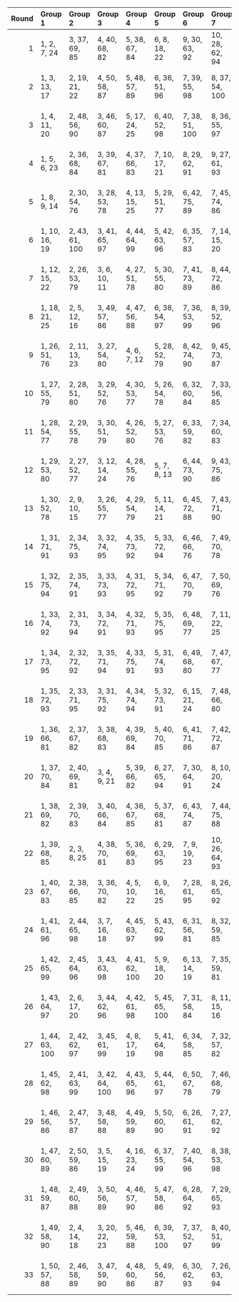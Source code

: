 |   Round | Group 1        | Group 2        | Group 3        | Group 4        | Group 5        | Group 6        | Group 7        | Group 8        | Group 9         | Group 10       | Group 11       | Group 12       | Group 13        | Group 14        | Group 15        | Group 16        | Group 17        | Group 18        | Group 19        | Group 20        | Group 21       | Group 22        | Group 23       | Group 24        | Group 25        |
|--------:|:---------------|:---------------|:---------------|:---------------|:---------------|:---------------|:---------------|:---------------|:----------------|:---------------|:---------------|:---------------|:----------------|:----------------|:----------------|:----------------|:----------------|:----------------|:----------------|:----------------|:---------------|:----------------|:---------------|:----------------|:----------------|
|       1 | 1, 2, 7, 24    | 3, 37, 69, 85  | 4, 40, 68, 82  | 5, 38, 67, 84  | 6, 8, 18, 22   | 9, 30, 63, 92  | 10, 28, 62, 94 | 11, 41, 56, 76 | 12, 44, 60, 78  | 13, 42, 59, 80 | 14, 45, 58, 77 | 15, 43, 57, 79 | 16, 31, 51, 86  | 17, 34, 55, 88  | 19, 35, 53, 87  | 20, 33, 52, 89  | 21, 46, 71, 96  | 23, 47, 74, 100 | 25, 48, 72, 99  | 26, 27, 32, 49  | 29, 36, 39, 50 | 54, 61, 64, 75  | 65, 66, 70, 73 | 81, 83, 93, 97  | 90, 91, 95, 98  |
|       2 | 1, 3, 13, 17   | 2, 19, 21, 22  | 4, 50, 58, 87  | 5, 48, 57, 89  | 6, 36, 51, 96  | 7, 39, 55, 98  | 8, 37, 54, 100 | 9, 40, 53, 97  | 10, 38, 52, 99  | 11, 26, 71, 81 | 12, 29, 75, 83 | 14, 30, 73, 82 | 15, 28, 72, 84  | 16, 41, 66, 91  | 18, 42, 69, 95  | 20, 43, 67, 94  | 23, 32, 64, 80  | 24, 35, 63, 77  | 25, 33, 62, 79  | 27, 44, 46, 47  | 31, 34, 45, 49 | 56, 59, 70, 74  | 60, 61, 65, 68 | 76, 78, 88, 92  | 85, 86, 90, 93  |
|       3 | 1, 4, 11, 20   | 2, 48, 56, 90  | 3, 46, 60, 87  | 5, 17, 24, 25  | 6, 40, 52, 98  | 7, 38, 51, 100 | 8, 36, 55, 97  | 9, 39, 54, 99  | 10, 37, 53, 96  | 12, 28, 71, 85 | 13, 26, 75, 82 | 14, 29, 74, 84 | 15, 27, 73, 81  | 16, 45, 67, 93  | 18, 41, 70, 92  | 19, 44, 69, 94  | 21, 35, 62, 78  | 22, 33, 61, 80  | 23, 31, 65, 77  | 30, 42, 49, 50  | 32, 34, 43, 47 | 57, 59, 68, 72  | 58, 63, 64, 66 | 76, 79, 86, 95  | 83, 88, 89, 91  |
|       4 | 1, 5, 6, 23    | 2, 36, 68, 84  | 3, 39, 67, 81  | 4, 37, 66, 83  | 7, 10, 17, 21  | 8, 29, 62, 91  | 9, 27, 61, 93  | 11, 43, 59, 77 | 12, 41, 58, 79  | 13, 44, 57, 76 | 14, 42, 56, 78 | 15, 45, 60, 80 | 16, 33, 54, 87  | 18, 34, 52, 86  | 19, 32, 51, 88  | 20, 35, 55, 90  | 22, 46, 73, 99  | 24, 47, 71, 98  | 25, 50, 75, 100 | 26, 30, 31, 48  | 28, 38, 40, 49 | 53, 63, 65, 74  | 64, 69, 70, 72 | 82, 85, 92, 96  | 89, 94, 95, 97  |
|       5 | 1, 8, 9, 14    | 2, 30, 54, 76  | 3, 28, 53, 78  | 4, 13, 15, 25  | 5, 29, 51, 77  | 6, 42, 75, 89  | 7, 45, 74, 86  | 10, 44, 71, 87 | 11, 32, 70, 99  | 12, 35, 69, 96 | 16, 47, 65, 84 | 17, 50, 64, 81 | 18, 48, 63, 83  | 19, 46, 62, 85  | 20, 49, 61, 82  | 21, 37, 60, 94  | 22, 40, 59, 91  | 23, 38, 58, 93  | 24, 36, 57, 95  | 26, 33, 34, 39  | 27, 31, 41, 43 | 52, 56, 66, 68  | 55, 67, 72, 73 | 79, 88, 90, 100 | 80, 92, 97, 98  |
|       6 | 1, 10, 16, 19  | 2, 43, 61, 100 | 3, 41, 65, 97  | 4, 44, 64, 99  | 5, 42, 63, 96  | 6, 35, 57, 83  | 7, 14, 15, 20  | 8, 31, 60, 82  | 9, 34, 59, 84   | 11, 50, 52, 93 | 12, 48, 51, 95 | 13, 46, 55, 92 | 17, 38, 71, 80  | 18, 36, 75, 77  | 21, 30, 67, 88  | 22, 28, 66, 90  | 23, 26, 70, 87  | 24, 29, 69, 89  | 25, 27, 68, 86  | 32, 39, 40, 45  | 33, 37, 47, 49 | 53, 54, 56, 73  | 58, 62, 72, 74 | 76, 85, 91, 94  | 78, 79, 81, 98  |
|       7 | 1, 12, 15, 22  | 2, 26, 53, 79  | 3, 6, 10, 11   | 4, 27, 51, 78  | 5, 30, 55, 80  | 7, 41, 73, 89  | 8, 44, 72, 86  | 9, 42, 71, 88  | 13, 34, 67, 96  | 14, 32, 66, 98 | 16, 48, 64, 82 | 17, 46, 63, 84 | 18, 49, 62, 81  | 19, 47, 61, 83  | 20, 50, 65, 85  | 21, 38, 59, 92  | 23, 39, 57, 91  | 24, 37, 56, 93  | 25, 40, 60, 95  | 28, 31, 35, 36  | 29, 33, 43, 45 | 52, 69, 74, 75  | 54, 58, 68, 70 | 76, 87, 90, 97  | 77, 94, 99, 100 |
|       8 | 1, 18, 21, 25  | 2, 5, 12, 16   | 3, 49, 57, 86  | 4, 47, 56, 88  | 6, 38, 54, 97  | 7, 36, 53, 99  | 8, 39, 52, 96  | 9, 37, 51, 98  | 10, 40, 55, 100 | 11, 28, 74, 82 | 13, 29, 72, 81 | 14, 27, 71, 83 | 15, 30, 75, 85  | 17, 41, 68, 94  | 19, 42, 66, 93  | 20, 45, 70, 95  | 22, 31, 63, 79  | 23, 34, 62, 76  | 24, 32, 61, 78  | 26, 43, 46, 50  | 33, 35, 44, 48 | 58, 60, 69, 73  | 59, 64, 65, 67 | 77, 80, 87, 91  | 84, 89, 90, 92  |
|       9 | 1, 26, 51, 76  | 2, 11, 13, 23  | 3, 27, 54, 80  | 4, 6, 7, 12    | 5, 28, 52, 79  | 8, 42, 74, 90  | 9, 45, 73, 87  | 10, 43, 72, 89 | 14, 35, 68, 97  | 15, 33, 67, 99 | 16, 46, 61, 81 | 17, 49, 65, 83 | 18, 47, 64, 85  | 19, 50, 63, 82  | 20, 48, 62, 84  | 21, 36, 56, 91  | 22, 39, 60, 93  | 24, 40, 58, 92  | 25, 38, 57, 94  | 29, 31, 32, 37  | 30, 34, 41, 44 | 53, 70, 71, 75  | 55, 59, 66, 69 | 77, 86, 88, 98  | 78, 95, 96, 100 |
|      10 | 1, 27, 55, 79  | 2, 28, 51, 80  | 3, 29, 52, 76  | 4, 30, 53, 77  | 5, 26, 54, 78  | 6, 32, 60, 84  | 7, 33, 56, 85  | 8, 34, 57, 81  | 9, 35, 58, 82   | 10, 31, 59, 83 | 11, 37, 65, 89 | 12, 38, 61, 90 | 13, 39, 62, 86  | 14, 40, 63, 87  | 15, 36, 64, 88  | 16, 42, 70, 94  | 17, 43, 66, 95  | 18, 44, 67, 91  | 19, 45, 68, 92  | 20, 41, 69, 93  | 21, 47, 75, 99 | 22, 48, 71, 100 | 23, 49, 72, 96 | 24, 50, 73, 97  | 25, 46, 74, 98  |
|      11 | 1, 28, 54, 77  | 2, 29, 55, 78  | 3, 30, 51, 79  | 4, 26, 52, 80  | 5, 27, 53, 76  | 6, 33, 59, 82  | 7, 34, 60, 83  | 8, 35, 56, 84  | 9, 31, 57, 85   | 10, 32, 58, 81 | 11, 38, 64, 87 | 12, 39, 65, 88 | 13, 40, 61, 89  | 14, 36, 62, 90  | 15, 37, 63, 86  | 16, 43, 69, 92  | 17, 44, 70, 93  | 18, 45, 66, 94  | 19, 41, 67, 95  | 20, 42, 68, 91  | 21, 48, 74, 97 | 22, 49, 75, 98  | 23, 50, 71, 99 | 24, 46, 72, 100 | 25, 47, 73, 96  |
|      12 | 1, 29, 53, 80  | 2, 27, 52, 77  | 3, 12, 14, 24  | 4, 28, 55, 76  | 5, 7, 8, 13    | 6, 44, 73, 90  | 9, 43, 75, 86  | 10, 41, 74, 88 | 11, 34, 68, 100 | 15, 31, 69, 98 | 16, 49, 63, 85 | 17, 47, 62, 82 | 18, 50, 61, 84  | 19, 48, 65, 81  | 20, 46, 64, 83  | 21, 39, 58, 95  | 22, 37, 57, 92  | 23, 40, 56, 94  | 25, 36, 59, 93  | 26, 35, 42, 45  | 30, 32, 33, 38 | 51, 60, 67, 70  | 54, 66, 71, 72 | 78, 87, 89, 99  | 79, 91, 96, 97  |
|      13 | 1, 30, 52, 78  | 2, 9, 10, 15   | 3, 26, 55, 77  | 4, 29, 54, 79  | 5, 11, 14, 21  | 6, 45, 72, 88  | 7, 43, 71, 90  | 8, 41, 75, 87  | 12, 33, 66, 100 | 13, 31, 70, 97 | 16, 50, 62, 83 | 17, 48, 61, 85 | 18, 46, 65, 82  | 19, 49, 64, 84  | 20, 47, 63, 81  | 22, 38, 56, 95  | 23, 36, 60, 92  | 24, 39, 59, 94  | 25, 37, 58, 91  | 27, 34, 35, 40  | 28, 32, 42, 44 | 51, 68, 73, 74  | 53, 57, 67, 69 | 76, 93, 98, 99  | 80, 86, 89, 96  |
|      14 | 1, 31, 71, 91  | 2, 34, 75, 93  | 3, 32, 74, 95  | 4, 35, 73, 92  | 5, 33, 72, 94  | 6, 46, 66, 76  | 7, 49, 70, 78  | 8, 12, 21, 23  | 9, 50, 68, 77   | 10, 48, 67, 79 | 11, 36, 61, 86 | 13, 37, 64, 90 | 14, 16, 17, 22  | 15, 38, 62, 89  | 18, 27, 59, 100 | 19, 30, 58, 97  | 20, 28, 57, 99  | 24, 45, 53, 82  | 25, 43, 52, 84  | 26, 29, 40, 44  | 39, 41, 42, 47 | 51, 54, 65, 69  | 55, 56, 60, 63 | 80, 81, 85, 88  | 83, 87, 96, 98  |
|      15 | 1, 32, 75, 94  | 2, 35, 74, 91  | 3, 33, 73, 93  | 4, 31, 72, 95  | 5, 34, 71, 92  | 6, 47, 70, 79  | 7, 50, 69, 76  | 8, 48, 68, 78  | 9, 46, 67, 80   | 10, 14, 23, 25 | 11, 18, 19, 24 | 12, 40, 64, 86 | 13, 38, 63, 88  | 15, 39, 61, 87  | 16, 27, 60, 99  | 17, 30, 59, 96  | 20, 29, 56, 97  | 21, 42, 55, 84  | 22, 45, 54, 81  | 26, 28, 37, 41  | 36, 43, 44, 49 | 51, 53, 62, 66  | 52, 57, 58, 65 | 77, 82, 83, 90  | 85, 89, 98, 100 |
|      16 | 1, 33, 74, 92  | 2, 31, 73, 94  | 3, 34, 72, 91  | 4, 32, 71, 93  | 5, 35, 75, 95  | 6, 48, 69, 77  | 7, 11, 22, 25  | 8, 49, 67, 76  | 9, 47, 66, 78   | 10, 50, 70, 80 | 12, 36, 63, 89 | 13, 16, 20, 21 | 14, 37, 61, 88  | 15, 40, 65, 90  | 17, 26, 58, 99  | 18, 29, 57, 96  | 19, 27, 56, 98  | 23, 44, 52, 81  | 24, 42, 51, 83  | 28, 30, 39, 43  | 38, 41, 45, 46 | 53, 55, 64, 68  | 54, 59, 60, 62 | 79, 84, 85, 87  | 82, 86, 97, 100 |
|      17 | 1, 34, 73, 95  | 2, 32, 72, 92  | 3, 35, 71, 94  | 4, 33, 75, 91  | 5, 31, 74, 93  | 6, 49, 68, 80  | 7, 47, 67, 77  | 8, 50, 66, 79  | 9, 13, 22, 24   | 10, 46, 69, 78 | 11, 39, 63, 90 | 12, 37, 62, 87 | 14, 38, 65, 86  | 15, 17, 18, 23  | 16, 29, 58, 100 | 19, 28, 60, 96  | 20, 26, 59, 98  | 21, 44, 53, 85  | 25, 41, 54, 83  | 27, 30, 36, 45  | 40, 42, 43, 48 | 51, 56, 57, 64  | 52, 55, 61, 70 | 76, 81, 82, 89  | 84, 88, 97, 99  |
|      18 | 1, 35, 72, 93  | 2, 33, 71, 95  | 3, 31, 75, 92  | 4, 34, 74, 94  | 5, 32, 73, 91  | 6, 15, 21, 24  | 7, 48, 66, 80  | 8, 46, 70, 77  | 9, 49, 69, 79   | 10, 47, 68, 76 | 11, 40, 62, 88 | 12, 19, 20, 25 | 13, 36, 65, 87  | 14, 39, 64, 89  | 16, 30, 57, 98  | 17, 28, 56, 100 | 18, 26, 60, 97  | 22, 43, 51, 85  | 23, 41, 55, 82  | 27, 29, 38, 42  | 37, 44, 45, 50 | 52, 54, 63, 67  | 53, 58, 59, 61 | 78, 83, 84, 86  | 81, 90, 96, 99  |
|      19 | 1, 36, 66, 81  | 2, 37, 67, 82  | 3, 38, 68, 83  | 4, 39, 69, 84  | 5, 40, 70, 85  | 6, 41, 71, 86  | 7, 42, 72, 87  | 8, 43, 73, 88  | 9, 44, 74, 89   | 10, 45, 75, 90 | 11, 46, 51, 91 | 12, 47, 52, 92 | 13, 48, 53, 93  | 14, 49, 54, 94  | 15, 50, 55, 95  | 16, 26, 56, 96  | 17, 27, 57, 97  | 18, 28, 58, 98  | 19, 29, 59, 99  | 20, 30, 60, 100 | 21, 31, 61, 76 | 22, 32, 62, 77  | 23, 33, 63, 78 | 24, 34, 64, 79  | 25, 35, 65, 80  |
|      20 | 1, 37, 70, 84  | 2, 40, 69, 81  | 3, 4, 9, 21    | 5, 39, 66, 82  | 6, 27, 65, 94  | 7, 30, 64, 91  | 8, 10, 20, 24  | 11, 42, 60, 79 | 12, 45, 59, 76  | 13, 43, 58, 78 | 14, 41, 57, 80 | 15, 44, 56, 77 | 16, 32, 55, 89  | 17, 35, 54, 86  | 18, 33, 53, 88  | 19, 31, 52, 90  | 22, 50, 74, 96  | 23, 48, 73, 98  | 25, 49, 71, 97  | 26, 36, 38, 47  | 28, 29, 34, 46 | 51, 61, 63, 72  | 62, 67, 68, 75 | 83, 85, 95, 99  | 87, 92, 93, 100 |
|      21 | 1, 38, 69, 82  | 2, 39, 70, 83  | 3, 40, 66, 84  | 4, 36, 67, 85  | 5, 37, 68, 81  | 6, 43, 74, 87  | 7, 44, 75, 88  | 8, 45, 71, 89  | 9, 41, 72, 90   | 10, 42, 73, 86 | 11, 48, 54, 92 | 12, 49, 55, 93 | 13, 50, 51, 94  | 14, 46, 52, 95  | 15, 47, 53, 91  | 16, 28, 59, 97  | 17, 29, 60, 98  | 18, 30, 56, 99  | 19, 26, 57, 100 | 20, 27, 58, 96  | 21, 33, 64, 77 | 22, 34, 65, 78  | 23, 35, 61, 79 | 24, 31, 62, 80  | 25, 32, 63, 76  |
|      22 | 1, 39, 68, 85  | 2, 3, 8, 25    | 4, 38, 70, 81  | 5, 36, 69, 83  | 6, 29, 63, 95  | 7, 9, 19, 23   | 10, 26, 64, 93 | 11, 44, 58, 80 | 12, 42, 57, 77  | 13, 45, 56, 79 | 14, 43, 60, 76 | 15, 41, 59, 78 | 16, 34, 53, 90  | 17, 32, 52, 87  | 18, 35, 51, 89  | 20, 31, 54, 88  | 21, 49, 73, 100 | 22, 47, 72, 97  | 24, 48, 75, 96  | 27, 28, 33, 50  | 30, 37, 40, 46 | 55, 62, 65, 71  | 61, 66, 67, 74 | 82, 84, 94, 98  | 86, 91, 92, 99  |
|      23 | 1, 40, 67, 83  | 2, 38, 66, 85  | 3, 36, 70, 82  | 4, 5, 10, 22   | 6, 9, 16, 25   | 7, 28, 61, 95  | 8, 26, 65, 92  | 11, 45, 57, 78 | 12, 43, 56, 80  | 13, 41, 60, 77 | 14, 44, 59, 79 | 15, 42, 58, 76 | 17, 33, 51, 90  | 18, 31, 55, 87  | 19, 34, 54, 89  | 20, 32, 53, 86  | 21, 50, 72, 98  | 23, 46, 75, 97  | 24, 49, 74, 99  | 27, 37, 39, 48  | 29, 30, 35, 47 | 52, 62, 64, 73  | 63, 68, 69, 71 | 81, 84, 91, 100 | 88, 93, 94, 96  |
|      24 | 1, 41, 61, 96  | 2, 44, 65, 98  | 3, 7, 16, 18   | 4, 45, 63, 97  | 5, 43, 62, 99  | 6, 31, 56, 81  | 8, 32, 59, 85  | 9, 11, 12, 17  | 10, 33, 57, 84  | 13, 47, 54, 95 | 14, 50, 53, 92 | 15, 48, 52, 94 | 19, 40, 73, 77  | 20, 38, 72, 79  | 21, 26, 66, 86  | 22, 29, 70, 88  | 23, 27, 69, 90  | 24, 30, 68, 87  | 25, 28, 67, 89  | 34, 36, 37, 42  | 35, 39, 46, 49 | 51, 55, 58, 75  | 60, 64, 71, 74 | 76, 80, 83, 100 | 78, 82, 91, 93  |
|      25 | 1, 42, 65, 99  | 2, 45, 64, 96  | 3, 43, 63, 98  | 4, 41, 62, 100 | 5, 9, 18, 20   | 6, 13, 14, 19  | 7, 35, 59, 81  | 8, 33, 58, 83  | 10, 34, 56, 82  | 11, 47, 55, 94 | 12, 50, 54, 91 | 15, 49, 51, 92 | 16, 37, 75, 79  | 17, 40, 74, 76  | 21, 27, 70, 89  | 22, 30, 69, 86  | 23, 28, 68, 88  | 24, 26, 67, 90  | 25, 29, 66, 87  | 31, 38, 39, 44  | 32, 36, 46, 48 | 52, 53, 60, 72  | 57, 61, 71, 73 | 77, 78, 85, 97  | 80, 84, 93, 95  |
|      26 | 1, 43, 64, 97  | 2, 6, 17, 20   | 3, 44, 62, 96  | 4, 42, 61, 98  | 5, 45, 65, 100 | 7, 31, 58, 84  | 8, 11, 15, 16  | 9, 32, 56, 83  | 10, 35, 60, 85  | 12, 46, 53, 94 | 13, 49, 52, 91 | 14, 47, 51, 93 | 18, 39, 72, 76  | 19, 37, 71, 78  | 21, 28, 69, 87  | 22, 26, 68, 89  | 23, 29, 67, 86  | 24, 27, 66, 88  | 25, 30, 70, 90  | 33, 36, 40, 41  | 34, 38, 48, 50 | 54, 55, 57, 74  | 59, 63, 73, 75 | 77, 81, 92, 95  | 79, 80, 82, 99  |
|      27 | 1, 44, 63, 100 | 2, 42, 62, 97  | 3, 45, 61, 99  | 4, 8, 17, 19   | 5, 41, 64, 98  | 6, 34, 58, 85  | 7, 32, 57, 82  | 9, 33, 60, 81  | 10, 12, 13, 18  | 11, 49, 53, 95 | 14, 48, 55, 91 | 15, 46, 54, 93 | 16, 39, 73, 80  | 20, 36, 74, 78  | 21, 29, 68, 90  | 22, 27, 67, 87  | 23, 30, 66, 89  | 24, 28, 70, 86  | 25, 26, 69, 88  | 31, 40, 47, 50  | 35, 37, 38, 43 | 51, 52, 59, 71  | 56, 65, 72, 75 | 76, 77, 84, 96  | 79, 83, 92, 94  |
|      28 | 1, 45, 62, 98  | 2, 41, 63, 99  | 3, 42, 64, 100 | 4, 43, 65, 96  | 5, 44, 61, 97  | 6, 50, 67, 78  | 7, 46, 68, 79  | 8, 47, 69, 80  | 9, 48, 70, 76   | 10, 49, 66, 77 | 11, 30, 72, 83 | 12, 26, 73, 84 | 13, 27, 74, 85  | 14, 28, 75, 81  | 15, 29, 71, 82  | 16, 35, 52, 88  | 17, 31, 53, 89  | 18, 32, 54, 90  | 19, 33, 55, 86  | 20, 34, 51, 87  | 21, 40, 57, 93 | 22, 36, 58, 94  | 23, 37, 59, 95 | 24, 38, 60, 91  | 25, 39, 56, 92  |
|      29 | 1, 46, 56, 86  | 2, 47, 57, 87  | 3, 48, 58, 88  | 4, 49, 59, 89  | 5, 50, 60, 90  | 6, 26, 61, 91  | 7, 27, 62, 92  | 8, 28, 63, 93  | 9, 29, 64, 94   | 10, 30, 65, 95 | 11, 31, 66, 96 | 12, 32, 67, 97 | 13, 33, 68, 98  | 14, 34, 69, 99  | 15, 35, 70, 100 | 16, 36, 71, 76  | 17, 37, 72, 77  | 18, 38, 73, 78  | 19, 39, 74, 79  | 20, 40, 75, 80  | 21, 41, 51, 81 | 22, 42, 52, 82  | 23, 43, 53, 83 | 24, 44, 54, 84  | 25, 45, 55, 85  |
|      30 | 1, 47, 60, 89  | 2, 50, 59, 86  | 3, 5, 15, 19   | 4, 16, 23, 24  | 6, 37, 55, 99  | 7, 40, 54, 96  | 8, 38, 53, 98  | 9, 36, 52, 100 | 10, 39, 51, 97  | 11, 27, 75, 84 | 12, 30, 74, 81 | 13, 28, 73, 83 | 14, 26, 72, 85  | 17, 45, 69, 91  | 18, 43, 68, 93  | 20, 44, 66, 92  | 21, 32, 65, 79  | 22, 35, 64, 76  | 25, 34, 61, 77  | 29, 41, 48, 49  | 31, 33, 42, 46 | 56, 58, 67, 71  | 57, 62, 63, 70 | 78, 80, 90, 94  | 82, 87, 88, 95  |
|      31 | 1, 48, 59, 87  | 2, 49, 60, 88  | 3, 50, 56, 89  | 4, 46, 57, 90  | 5, 47, 58, 86  | 6, 28, 64, 92  | 7, 29, 65, 93  | 8, 30, 61, 94  | 9, 26, 62, 95   | 10, 27, 63, 91 | 11, 33, 69, 97 | 12, 34, 70, 98 | 13, 35, 66, 99  | 14, 31, 67, 100 | 15, 32, 68, 96  | 16, 38, 74, 77  | 17, 39, 75, 78  | 18, 40, 71, 79  | 19, 36, 72, 80  | 20, 37, 73, 76  | 21, 43, 54, 82 | 22, 44, 55, 83  | 23, 45, 51, 84 | 24, 41, 52, 85  | 25, 42, 53, 81  |
|      32 | 1, 49, 58, 90  | 2, 4, 14, 18   | 3, 20, 22, 23  | 5, 46, 59, 88  | 6, 39, 53, 100 | 7, 37, 52, 97  | 8, 40, 51, 99  | 9, 38, 55, 96  | 10, 36, 54, 98  | 11, 29, 73, 85 | 12, 27, 72, 82 | 13, 30, 71, 84 | 15, 26, 74, 83  | 16, 44, 68, 95  | 17, 42, 67, 92  | 19, 43, 70, 91  | 21, 34, 63, 80  | 24, 33, 65, 76  | 25, 31, 64, 78  | 28, 45, 47, 48  | 32, 35, 41, 50 | 56, 61, 62, 69  | 57, 60, 66, 75 | 77, 79, 89, 93  | 81, 86, 87, 94  |
|      33 | 1, 50, 57, 88  | 2, 46, 58, 89  | 3, 47, 59, 90  | 4, 48, 60, 86  | 5, 49, 56, 87  | 6, 30, 62, 93  | 7, 26, 63, 94  | 8, 27, 64, 95  | 9, 28, 65, 91   | 10, 29, 61, 92 | 11, 35, 67, 98 | 12, 31, 68, 99 | 13, 32, 69, 100 | 14, 33, 70, 96  | 15, 34, 66, 97  | 16, 40, 72, 78  | 17, 36, 73, 79  | 18, 37, 74, 80  | 19, 38, 75, 76  | 20, 39, 71, 77  | 21, 45, 52, 83 | 22, 41, 53, 84  | 23, 42, 54, 85 | 24, 43, 55, 81  | 25, 44, 51, 82  |